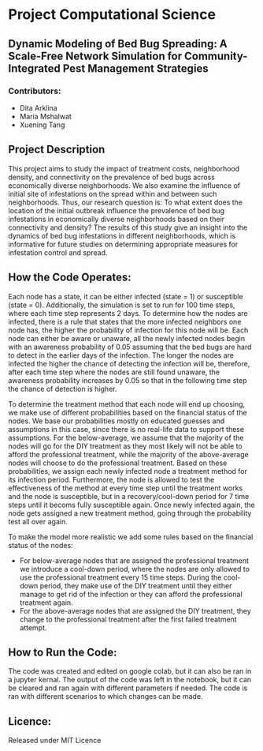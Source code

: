 # Project Computational Science
## Dynamic Modeling of Bed Bug Spreading: A Scale-Free Network Simulation for Community-Integrated Pest Management Strategies
### Contributors:
- Dita Arklina
- Maria Mshalwat
- Xuening Tang
## Project Description
This project aims to study the impact of treatment costs, neighborhood density, and connectivity on the prevalence of bed bugs across economically 
diverse neighborhoods. We also examine the influence of initial site of infestations on the spread within and between such neighborhoods. Thus, 
our research question is: To what extent does the location of the initial outbreak influence the prevalence of bed bug infestations in economically 
diverse neighborhoods based on their connectivity and density? The results of this study give an insight into the dynamics of bed bug infestations 
in different neighborhoods, which is informative for future studies on determining appropriate measures for infestation control and spread.

## How the Code Operates:
Each node has a state, it can be either infected (state = 1) or susceptible (state = 0). Additionally, the simulation is set to run for 100 time steps, where each time step represents 2 days. To determine how the nodes are infected, there is 
a rule that states that the more infected neighbors one node has, the higher the probability of infection for this node will be. 
Each node can either be aware or unaware, all the newly infected nodes begin with an awareness probability of 0.05 assuming that the bed bugs are hard 
to detect in the earlier days of the infection. The longer the nodes are infected the higher the chance of detecting the infection will be, therefore, 
after each time step where the nodes are still found unaware, the awareness probability increases by 0.05 so that in the following time step the chance 
of detection is higher. 

To determine the treatment method that each node will end up choosing, we make use of different probabilities based on the financial status of the nodes. 
We base our probabilities mostly on educated guesses and assumptions in this case, since there is no real-life data to support these assumptions. 
For the below-average, we assume that the majority of the nodes will go for the DIY treatment as they most likely will not be able to afford the professional treatment, 
while the majority of the above-average nodes will choose to do the professional treatment. Based on these probabilities, we assign each newly infected node a treatment method for its infection
period. Furthermore, the node is allowed to test the effectiveness of the method at every time step until the treatment works and the node is susceptible, but in a recovery/cool-down period for 7 time steps
until it becoms fully susceptible again. Once newly infected again, the node gets assigned a new treatment method, going through the probability test all over again.

To make the model more realistic we add some rules based on the financial status of the nodes:
- For below-average nodes that are assigned the professional treatment we introduce a cool-down period, where the nodes are only allowed to use the professional treatment every 15 time steps. During the cool-down period, they make use of the DIY treatment until they either manage to get rid of the infection or they can afford the professional treatment again.
- For the above-average nodes that are assigned the DIY treatment, they change to the professional treatment after the first failed treatment attempt. 

## How to Run the Code:
The code was created and edited on google colab, but it can also be ran in a jupyter kernal. The output of the code was left in the notebook, but it can 
be cleared and ran again with different parameters if needed. The code is ran with different scenarios to which changes can be made.

## Licence:
Released under MIT Licence
